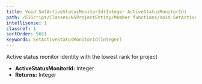 ```yaml
---
title: Void SetActiveStatusMonitorId(Integer ActiveStatusMonitorId)
path: /EJScript/Classes/NSProjectEntity/Member functions/Void SetActiveStatusMonitorId(Integer p_0)
intellisense: 1
classref: 1
sortOrder: 5651
keywords: SetActiveStatusMonitorId(Integer)
---
```



Active status monitor identity with the lowest rank for project



* **ActiveStatusMonitorId:** Integer
* **Returns:** Integer


